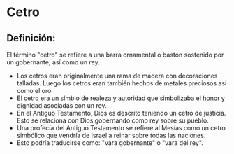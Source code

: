 # Cetro

## Definición: 

El término "cetro" se refiere a una barra ornamental o bastón sostenido por un gobernante, así como un rey.

* Los cetros eran originalmente una rama de madera con decoraciones talladas. Luego los cetros eran también hechos de metales preciosos así como el oro.
* El cetro era un símblo de realeza y autoridad que simbolizaba el honor y dignidad asociadas con un rey.
* En el Antiguo Testamento, Dios es descrito teniendo un cetro de justicia. Esto se relaciona con Dios gobernando como rey sobre su pueblo.
* Una profecía del Antiguo Testamento se refiere al Mesías como un cetro simbólico que vendría de Israel a reinar sobre todas las naciones.
* Esto podría traducirse como: "vara gobernante" o "vara del rey".

